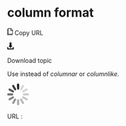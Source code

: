 # column format

![Copy URL](media/column-format/Copy.png)
Copy URL

![Download](media/column-format/Download.png)

Download topic

Use instead of *columnar* or *columnlike*.

![In progress](media/column-format/activity-large.gif)

URL :
